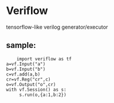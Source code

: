 # Veriflow
tensorflow-like verilog generator/executor


sample:
------

    	import veriflow as tf
	a=vf.Input("a")
	b=vf.Input("b")
	c=vf.add(a,b)
	cr=vf.Reg("cr",c)
	o=vf.Output("o",cr)
	with vf.Session() as s:
	     s.run(o,{a:1,b:2})


